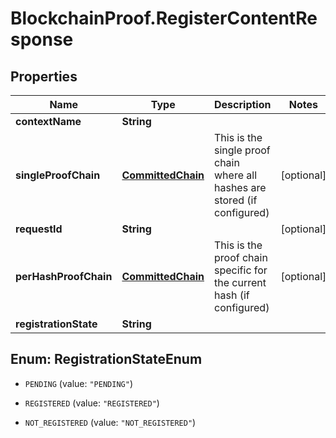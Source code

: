 # BlockchainProof.RegisterContentResponse

## Properties
Name | Type | Description | Notes
------------ | ------------- | ------------- | -------------
**contextName** | **String** |  | 
**singleProofChain** | [**CommittedChain**](CommittedChain.md) | This is the single proof chain where all hashes are stored (if configured) | [optional] 
**requestId** | **String** |  | [optional] 
**perHashProofChain** | [**CommittedChain**](CommittedChain.md) | This is the proof chain specific for the current hash (if configured) | [optional] 
**registrationState** | **String** |  | 


<a name="RegistrationStateEnum"></a>
## Enum: RegistrationStateEnum


* `PENDING` (value: `"PENDING"`)

* `REGISTERED` (value: `"REGISTERED"`)

* `NOT_REGISTERED` (value: `"NOT_REGISTERED"`)




